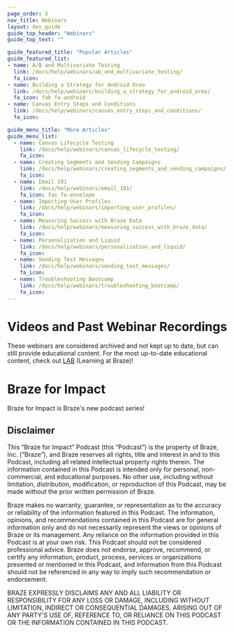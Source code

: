 ```yaml
---
page_order: 5
nav_title: Webinars
layout: dev_guide
guide_top_header: "Webinars"
guide_top_text: ""

guide_featured_title: "Popular Articles"
guide_featured_list:
- name: A/B and Multivariate Testing
  link: /docs/help/webinars/ab_and_multivariate_testing/
  fa_icon:
- name: Building a Strategy for Android Oreo
  link: /docs/help/webinars/building_a_strategy_for_android_oreo/
  fa_icon: fab fa-android
- name: Canvas Entry Steps and Conditions
  link: /docs/help/webinars/canvas_entry_steps_and_conditions/
  fa_icon:

guide_menu_title: "More Articles"
guide_menu_list:
  - name: Canvas Lifecycle Testing
    link: /docs/help/webinars/canvas_lifecycle_testing/
    fa_icon:
  - name: Creating Segments and Sending Campaigns
    link: /docs/help/webinars/creating_segments_and_sending_campaigns/
    fa_icon:
  - name: Email 101
    link: /docs/help/webinars/email_101/
    fa_icon: fas fa-envelope
  - name: Importing User Profiles
    link: /docs/help/webinars/importing_user_profiles/
    fa_icon:
  - name: Measuring Success with Braze Data
    link: /docs/help/webinars/measuring_success_with_braze_data/
    fa_icon:
  - name: Personalization and Liquid
    link: /docs/help/webinars/personalization_and_liquid/
    fa_icon:
  - name: Sending Test Messages
    link: /docs/help/webinars/sending_test_messages/
    fa_icon:
  - name: Troubleshooting Bootcamp
    link: /docs/help/webinars/troubleshooting_bootcamp/
    fa_icon:
---
```


# Videos and Past Webinar Recordings

These webinars are considered archived and not kept up to date, but can still provide educational content. For the most up-to-date educational content, check out [LAB](https://lab.braze.com) (Learning at Braze)!

# Braze for Impact

Braze for Impact is Braze's new podcast series!

## Disclaimer

This “Braze for Impact” Podcast (this “Podcast”) is the property of Braze, Inc. (“Braze”), and Braze reserves all rights, title and interest in and to this Podcast, including all related intellectual property rights therein. The information contained in this Podcast is intended only for personal, non-commercial, and educational purposes. No other use, including without limitation, distribution, modification, or reproduction of this Podcast, may be made without the prior written permission of Braze.

Braze makes no warranty, guarantee, or representation as to the accuracy or reliability of the information featured in this Podcast. The information, opinions, and recommendations contained in this Podcast are for general information only and do not necessarily represent the views or opinions of Braze or its management. Any reliance on the information provided in this Podcast is at your own risk. This Podcast should not be considered professional advice. Braze does not endorse, approve, recommend, or certify any information, product, process, services or organizations presented or mentioned in this Podcast, and information from this Podcast should not be referenced in any way to imply such recommendation or endorsement.

BRAZE EXPRESSLY DISCLAIMS ANY AND ALL LIABILITY OR RESPONSIBILITY FOR ANY LOSS OR DAMAGE, INCLUDING WITHOUT LIMITATION, INDIRECT OR CONSEQUENTIAL DAMAGES, ARISING OUT OF ANY PARTY'S USE OF, REFERENCE TO, OR RELIANCE ON THIS PODCAST OR THE INFORMATION CONTAINED IN THIS PODCAST.
